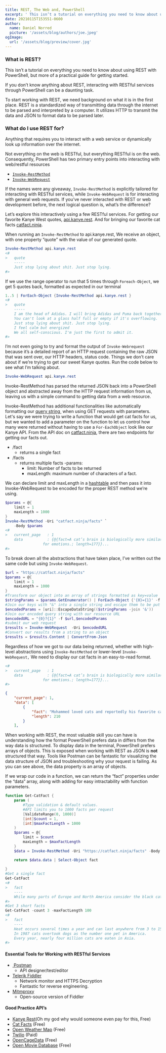```yaml
---
title: REST, The Web and, PowerShell
excerpt: ' This isn’t a tutorial on everything you need to know about using REST with PowerShell, but more of a practical guide for getting started. If you don’t know anything about REST, interacting with RESTful services through PowerShell can be a daunting task. '
date: 20210115T153551-0600
author:
  name: Daniel Norred
  picture: '/assets/blog/authors/joe.jpeg'
ogImage:
  url: '/assets/blog/preview/cover.jpg'
---
```


### What is REST?
 This isn’t a tutorial on everything you need to know about using REST with PowerShell, but more of a practical guide for getting started.

If you don’t know anything about REST, interacting with RESTful services through PowerShell can be a daunting task. 

To start working with REST, we need background on what it is in the first place. 
REST is a standardized way of transmitting data through the internet to be parsed and interpreted by a computer.  It utilizes HTTP to transmit the data and JSON to format data to be parsed later. 

### What do I use REST for?
Anything that requires you to interact with a web service or dynamically look up information over the internet.

Not everything on the web is RESTful, but everything RESTful is on the web. Consequently, PowerShell has two primary entry points into interacting with web/restful resources
- [`Invoke-RestMethod`][1]
- [`Invoke-WebRequest`][2]

If the names were any giveaway, `Invoke-RestMethod` is explicitly tailored for interacting with RESTful services, while `Invoke-WebRequest` is for interacting with general web requests.  If you’ve never interacted with REST or web development before, the next logical question is, what’s the difference? 

Let’s explore this interactively using a few RESTful services. For getting our favorite Kanye West quotes, [api.kanye.rest](). And for bringing our favorite cat facts [catfact.ninja](). 

When running an  `Invoke-RestMethod` to api.kanye.rest, We receive an object, with one property “quote” with the value of our generated quote. 
```powershell
Invoke-RestMethod api.kanye.rest
<#
>	quote
	-----
	Just stop lying about shit. Just stop lying.
#>
```

If we use the range operator to run that 5 times through `Foreach-Object`, we get 5 quotes back, formatted as expected in our terminal
```powershell
1..5 | ForEach-Object {Invoke-RestMethod api.kanye.rest }
<#
>	quote
	-----
	I am the head of Adidas. I will bring Adidas and Puma back together and bring …
	You can't look at a glass half full or empty if it's overflowing.
	Just stop lying about shit. Just stop lying.
	I feel calm but energized
	We all self-conscious. I'm just the first to admit it.
#>

```

I’m not even going to try and format the output of `Invoke-Webrequest` because it’s a detailed report of an HTTP request containing the raw JSON that was sent over, our HTTP headers, status code. Things we don’t care about if we’re trying to get our sweet Kanye quotes. Run the code below to see what I’m talking about.
```powershell
Invoke-WebRequest api.kanye.rest
```

Invoke-RestMethod has parsed the returned JSON back into a PowerShell object and abstracted away from the HTTP request information from us, leaving us with a simple command to getting data from a web resource. 

Invoke-RestMethod has additional functionalities like automatically formatting our [query string ]() when using GET requests with parameters. Let's say we were trying to write a function that would get cat facts for us, but we wanted to add a parameter on the function to let us control how many were returned without having to use a `For-EachObject` look like our Kanye API. From the API doc on [catfact.ninja](), there are two endpoints for getting our facts out.
- /fact
	- returns a single fact
- /facts
	- returns multiple facts
		-params: 
		- limit: Number of facts to be returned 
		- maxLength: maximum number of characters of a fact.

We can declare limit and maxLength in a [hashtable][7] and then pass it into Invoke-WebRequest to be encoded for the proper REST method we’re using. 
```powershell
$params = @{
    limit = 1
    maxLength = 1000
}
Invoke-RestMethod -Uri "catfact.ninja/facts" `
    -Body $params
<#
>	current_page   : 1
	data           : {@{fact=A cat’s brain is biologically more similar to a human brain than it is to a dog’s. Both humans and cats have identical regions in their brains that are responsible 
                 for emotions.; length=177}}...
#>
```

To break down all the abstractions that have taken place, I’ve written out the same code but using `Invoke-WebRequest`. 
```powershell
$url = "https://catfact.ninja/facts"
$params = @{
    limit = 1
    maxLength = 1000
}
#Transform our object into an array of strings formatted as key=value
$stringParams = $params.GetEnumerator() | ForEach-Object {'{0}={1}' -f $_.name,$_.value}
#Join our keys with "&" into a single string and escape them to be put in a URL
$encodedParams = [uri]::EscapeDataString(($stringParams -join '&'))
#Join our encoded query string with our resource URL
$encodedURL = "{0}?{1}" -f $url,$encodedParams
#submit our web request
$results = Invoke-WebRequest  -Uri $encodedURL
#Convert our results from a string to an object
$results = $results.Content | ConvertFrom-Json
```

Regardless of how we got to our data being returned, whether with high-level abstractions using `Invoke-RestMethod` or lower-level `Invoke-WebRequest,` We need to display our cat facts in an easy-to-read format.
```powershell
<#
>	current_page   : 1
	data           : {@{fact=A cat’s brain is biologically more similar to a human brain than it is to a dog’s. Both humans and cats have identical regions in their brains that are responsible 
                 for emotions.; length=177}}...
#>
```

```json
{
    "current_page": 1,
    "data": [
        {
            "fact": "Mohammed loved cats and reportedly his favorite cat, Muezza, was a tabby. Legend says that tabby cats have an “M” for Mohammed on top of their heads because Mohammad would often rest his hand on the cat’s head.",
            "length": 210
        }
    ],
```
When working with REST, the most valuable skill you can have is understanding how the format PowerShell prefers data in differs from the way data is structured. To display data in the terminal, PowerShell prefers arrays of objects. This is exposed when working with REST as JSON is **not** structured that way.   Tools like Postman can be fantastic for visualizing the data structure of JSON and troubleshooting why your request is failing.  As you can see above, the data property is an array of objects. 

If we wrap our code in a function, we can return the “fact” properties under the “data” array, along with adding for easy intractability with function parameters.

```powershell
function Get-CatFact {
    param (
        #Type validation & default values.
        #API limits you to 1000 facts per request
        [ValidateRange(0, 1000)]
        [int]$count = 1,
        [int]$maxFactLength = 1000
    )
    $params = @{
        limit = $count
        maxLength = $maxFactLength
    }
    $data = Invoke-RestMethod -Uri "https://catfact.ninja/facts" -Body $params

    return $data.data | Select-Object fact
    
}
#Get a single fact
Get-CatFact
<#
>	fact
	----
	While many parts of Europe and North America consider the black cat a sign of bad luck, in Britain and Australia, black cats are considered lucky.
#>
#Get 3 short facts
Get-CatFact -count 3 -maxFactLength 100
<#
>	fact
	----
	Heat occurs several times a year and can last anywhere from 3 to 15 days.
	In 1987 cats overtook dogs as the number one pet in America.
	Every year, nearly four million cats are eaten in Asia.
#>
```

#### Essential Tools for Working with RESTful Services
- [ Postman][8]
	- API designer/test/editor
- [Telerik Fiddler][9]
	- Network monitor and HTTPS Decryption
	- Fantastic for reverse engineering. 
- [Mitmproxy][10]
	- Open-source version of Fiddler

#### Good Practice API’s
- [Kanye Rest][11](Oh my god why would someone even pay for this, Free)
- [Cat Facts][12] (Free)
- [Open Weather Map][13] (Free)
- [Twilio][14] (Paid)
- [OpenCageData][15] (Free)
- [Open Movie Database][16] (Free)

[1]:	https://docs.microsoft.com/en-us/powershell/module/microsoft.powershell.utility/invoke-restmethod?view=powershell-7.1
[2]:	https://docs.microsoft.com/en-us/powershell/module/microsoft.powershell.utility/invoke-webrequest?view=powershell-7.1
[7]:	https://docs.microsoft.com/en-us/powershell/module/microsoft.powershell.core/about/about_hash_tables?view=powershell-7.1
[8]:	https://www.postman.com/
[9]:	https://www.telerik.com/fiddler
[10]:	https://mitmproxy.org/
[11]:	https://kanye.rest/
[12]:	catfact.ninja
[13]:	https://openweathermap.org/api
[14]:	https://www.twilio.com/
[15]:	https://opencagedata.com/api
[16]:	http://www.omdbapi.com/#usage